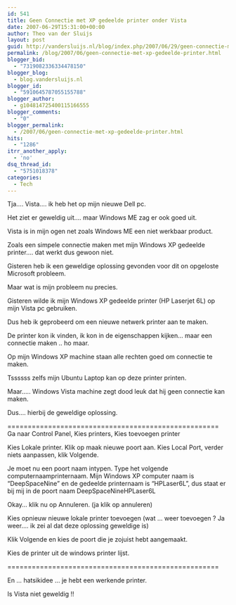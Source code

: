 ```yaml
---
id: 541
title: Geen Connectie met XP gedeelde printer onder Vista
date: 2007-06-29T15:31:00+00:00
author: Theo van der Sluijs
layout: post
guid: http://vandersluijs.nl/blog/index.php/2007/06/29/geen-connectie-met-xp-gedeelde-printer/
permalink: /blog/2007/06/geen-connectie-met-xp-gedeelde-printer.html
blogger_bid:
  - "7319082336334478150"
blogger_blog:
  - blog.vandersluijs.nl
blogger_id:
  - "5910645787055155788"
blogger_author:
  - g104814725400115166555
blogger_comments:
  - "0"
blogger_permalink:
  - /2007/06/geen-connectie-met-xp-gedeelde-printer.html
hits:
  - "1286"
itrr_another_apply:
  - 'no'
dsq_thread_id:
  - "5751018378"
categories:
  - Tech
---
```

Tja…. Vista…. ik heb het op mijn nieuwe Dell pc.

Het ziet er geweldig uit…. maar Windows ME zag er ook goed uit.

Vista is in mijn ogen net zoals Windows ME een niet werkbaar product.

Zoals een simpele connectie maken met mijn Windows XP gedeelde printer…. dat werkt dus gewoon niet.

Gisteren heb ik een geweldige oplossing gevonden voor dit on opgeloste Microsoft probleem.

Maar wat is mijn probleem nu precies.

Gisteren wilde ik mijn Windows XP gedeelde printer (HP Laserjet 6L) op mijn Vista pc gebruiken.

Dus heb ik geprobeerd om een nieuwe netwerk printer aan te maken.

De printer kon ik vinden, ik kon in de eigenschappen kijken… maar een connectie maken .. ho maar.

Op mijn Windows XP machine staan alle rechten goed om connectie te maken.

Tssssss zelfs mijn Ubuntu Laptop kan op deze printer printen.

Maar….. Windows Vista machine zegt dood leuk dat hij geen connectie kan maken.

Dus…. hierbij de geweldige oplossing.

====================================================  
Ga naar Control Panel, Kies printers, Kies toevoegen printer

Kies Lokale printer. Klik op maak nieuwe poort aan. Kies Local Port, verder niets aanpassen, klik Volgende.

Je moet nu een poort naam intypen. Type het volgende computernaamprinternaam. Mijn Windows XP computer naam is “DeepSpaceNine” en de gedeelde printernaam is “HPLaser6L”, dus staat er bij mij in de poort naam DeepSpaceNineHPLaser6L

Okay… klik nu op Annuleren. (ja klik op annuleren)

Kies opnieuw nieuwe lokale printer toevoegen (wat … weer toevoegen ? Ja weer…. ik zei al dat deze oplossing geweldige is)

Klik Volgende en kies de poort die je zojuist hebt aangemaakt.

Kies de printer uit de windows printer lijst.

====================================================

En … hatsikidee … je hebt een werkende printer.

Is Vista niet geweldig !!